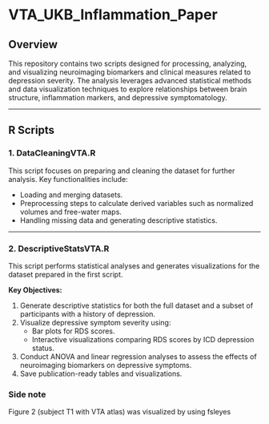 # VTA_UKB_Inflammation_Paper

## Overview
This repository contains two scripts designed for processing, analyzing, and visualizing neuroimaging biomarkers and clinical measures related to depression severity. The analysis leverages advanced statistical methods and data visualization techniques to explore relationships between brain structure, inflammation markers, and depressive symptomatology.

---

## R Scripts

### 1. **DataCleaningVTA.R**
This script focuses on preparing and cleaning the dataset for further analysis. Key functionalities include:
- Loading and merging datasets.
- Preprocessing steps to calculate derived variables such as normalized volumes and free-water maps.
- Handling missing data and generating descriptive statistics.

---

### 2. **DescriptiveStatsVTA.R**
This script performs statistical analyses and generates visualizations for the dataset prepared in the first script.

**Key Objectives:**
1. Generate descriptive statistics for both the full dataset and a subset of participants with a history of depression.
2. Visualize depressive symptom severity using:
   - Bar plots for RDS scores.
   - Interactive visualizations comparing RDS scores by ICD depression status.
3. Conduct ANOVA and linear regression analyses to assess the effects of neuroimaging biomarkers on depressive symptoms.
4. Save publication-ready tables and visualizations.

### **Side note**

Figure 2 (subject T1 with VTA atlas) was visualized by using fsleyes 
